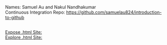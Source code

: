 Names: Samuel Au and Nakul Nandhakumar <br>
Continuous Integration Repo: https://github.com/samuelau824/introduction-to-github <br> <br>

[Expose .html Site:](/expose.html) <br>
[Explore .html Site:](/explore.html) <br>
